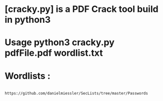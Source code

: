 # [cracky.py] is a PDF Crack tool build in python3 

# Usage python3 cracky.py pdfFile.pdf wordlist.txt

# Wordlists :
            https://github.com/danielmiessler/SecLists/tree/master/Passwords

